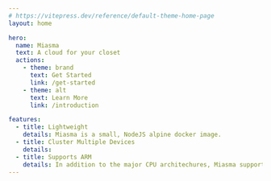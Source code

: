 ```yaml
---
# https://vitepress.dev/reference/default-theme-home-page
layout: home

hero:
  name: Miasma
  text: A cloud for your closet
  actions:
    - theme: brand
      text: Get Started
      link: /get-started
    - theme: alt
      text: Learn More
      link: /introduction

features:
  - title: Lightweight
    details: Miasma is a small, NodeJS alpine docker image.
  - title: Cluster Multiple Devices
    details:
  - title: Supports ARM
    details: In addition to the major CPU architechures, Miasma supports ARM devices, like Raspberry PIs.
---
```

